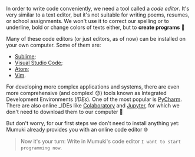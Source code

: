 In order to write code conveniently, we need a tool called a _code editor_. It's very similar to a text editor, but it's not suitable for writing poems, resumes, or school assignments. We won't use it to correct our spelling or to underline, bold or change colors of texts either, but to **create programs** :star_struck:

Many of these code editors (or just editors, as of now) can be installed on your own computer. Some of them are:

* [Sublime](https://www.sublimetext.com/);
* [Visual Studio Code](https://code.visualstudio.com/);
* [Atom](https://atom.io/);
* [Vim](https://www.vim.org/).

For developing more complex applications and systems, there are even more comprehensive (and complex! :sweat:) tools known as Integrated Development Environments (_IDEs_). One of the most popular is [PyCharm](https://www.jetbrains.com/en-us/pycharm/). There are also online _IDEs like [Colaboratory](https://colab.research.google.com/) and [Jupyter](https://jupyter.org/), for which we don't need to download them to our computer :muscle:

But don't worry, for our first steps we don't need to install anything yet: Mumuki already provides you with an online code editor :globe_with_meridians:

> Now it's your turn: Write in Mumuki's code editor `I want to start programming now`.